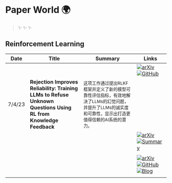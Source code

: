 # Paper World 🌍

>✨
>✨
>✨

## Reinforcement Learning


| Date   | Title                                                                                                          | Summary                                                                                       | Links                                                                                                                                                                                                                                                                                                                                                                                                                                                                                           |
| ------ | -------------------------------------------------------------------------------------------------------------- | --------------------------------------------------------------------------------------------- | ----------------------------------------------------------------------------------------------------------------------------------------------------------------------------------------------------------------------------------------------------------------------------------------------------------------------------------------------------------------------------------------------------------------------------------------------------------------------------------------------- |
|        |                                                                                                                |                                                                                               | <div style='min-width:85px;'>[![arXiv](https://img.shields.io/badge/arXiv-Paper-%23D2691E?logo=arxiv)](https://cdn.openai.com/papers/weak-to-strong-generalization.pdf)</div><div style='min-width:85px;'>[![GitHub](https://img.shields.io/badge/GitHub-View-brightgreen?logo=github)](https://github.com/openai/weak-to-strong)</div>                                                                                                                                                         |
| 7/4/23 | **Rejection Improves Reliability: Training LLMs to Refuse Unknown Questions Using RL from Knowledge Feedback** | <sub>这项工作通过提出RLKF框架并定义了新的模型可靠性评估指标，有效地解决了LLMs的幻觉问题，并提升了LLMs的诚实度和可靠性，显示出打造更值得信赖的AI系统的潜力。</sub> |                                                                                                                                                                                                                                                                                                                                                                                                                                                                                                 |
|        |                                                                                                                |                                                                                               | <div style='min-width:85px;'>[![arXiv](https://img.shields.io/badge/arXiv-Paper-%23D2691E?logo=arxiv)](http://arxiv.org/pdf/2403.18349v1)</div><div style='min-width:85px;'>[![Summary](https://img.shields.io/badge/Sum.-Read-blue?logo=dependabot)](summary/2024-03/2403.18349.md)                                                                                                                                                                                                            |
|        |                                                                                                                |                                                                                               |                                                                                                                                                                                                                                                                                                                                                                                                                                                                                                 |
|        |                                                                                                                |                                                                                               | <div style='min-width:85px;'>[![arXiv](https://img.shields.io/badge/arXiv-Paper-%23D2691E?logo=arxiv)](https://cdn.openai.com/papers/weak-to-strong-generalization.pdf)</div><div style='min-width:85px;'>[![GitHub](https://img.shields.io/badge/GitHub-View-brightgreen?logo=github)](https://github.com/openai/weak-to-strong)</div><div style='min-width:85px;'>[![Blog](https://img.shields.io/badge/Blog-Posts-yellow?logo=rss)](https://mp.weixin.qq.com/s/f6YW-CxnLhnfMWTLg4M4Cw)</div> |
|        |                                                                                                                |                                                                                               |                                                                                                                                                                                                                                                                                                                                                                                                                                                                                                 |
